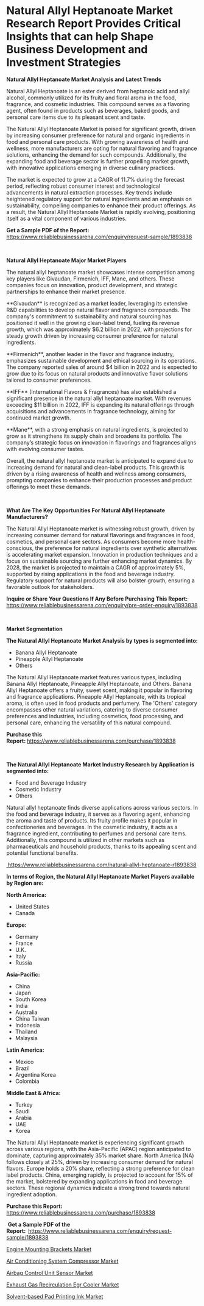 <p><h1>Natural Allyl Heptanoate Market Research Report Provides Critical Insights that can help Shape Business Development and Investment Strategies</h1></p><p><strong>Natural Allyl Heptanoate Market Analysis and Latest Trends</strong></p>
<p><p>Natural Allyl Heptanoate is an ester derived from heptanoic acid and allyl alcohol, commonly utilized for its fruity and floral aroma in the food, fragrance, and cosmetic industries. This compound serves as a flavoring agent, often found in products such as beverages, baked goods, and personal care items due to its pleasant scent and taste.</p><p>The Natural Allyl Heptanoate Market is poised for significant growth, driven by increasing consumer preference for natural and organic ingredients in food and personal care products. With growing awareness of health and wellness, more manufacturers are opting for natural flavoring and fragrance solutions, enhancing the demand for such compounds. Additionally, the expanding food and beverage sector is further propelling market growth, with innovative applications emerging in diverse culinary practices.</p><p>The market is expected to grow at a CAGR of 11.7% during the forecast period, reflecting robust consumer interest and technological advancements in natural extraction processes. Key trends include heightened regulatory support for natural ingredients and an emphasis on sustainability, compelling companies to enhance their product offerings. As a result, the Natural Allyl Heptanoate Market is rapidly evolving, positioning itself as a vital component of various industries.</p></p>
<p><strong>Get a Sample PDF of the Report:&nbsp;</strong> <a href="https://www.reliablebusinessarena.com/enquiry/request-sample/1893838?utm_campaign=1943&utm_medium=2&utm_source=Github&utm_content=ia&utm_term=04022025&utm_id=natural-allyl-heptanoate">https://www.reliablebusinessarena.com/enquiry/request-sample/1893838</a></p>
<p>&nbsp;</p>
<p><strong>Natural Allyl Heptanoate Major Market Players</strong></p>
<p><p>The natural allyl heptanoate market showcases intense competition among key players like Givaudan, Firmenich, IFF, Mane, and others. These companies focus on innovation, product development, and strategic partnerships to enhance their market presence.</p><p>**Givaudan** is recognized as a market leader, leveraging its extensive R&D capabilities to develop natural flavor and fragrance compounds. The company's commitment to sustainability and natural sourcing has positioned it well in the growing clean-label trend, fueling its revenue growth, which was approximately $6.2 billion in 2022, with projections for steady growth driven by increasing consumer preference for natural ingredients.</p><p>**Firmenich**, another leader in the flavor and fragrance industry, emphasizes sustainable development and ethical sourcing in its operations. The company reported sales of around $4 billion in 2022 and is expected to grow due to its focus on natural products and innovative flavor solutions tailored to consumer preferences.</p><p>**IFF** (International Flavors & Fragrances) has also established a significant presence in the natural allyl heptanoate market. With revenues exceeding $11 billion in 2022, IFF is expanding its natural offerings through acquisitions and advancements in fragrance technology, aiming for continued market growth.</p><p>**Mane**, with a strong emphasis on natural ingredients, is projected to grow as it strengthens its supply chain and broadens its portfolio. The company’s strategic focus on innovation in flavorings and fragrances aligns with evolving consumer tastes.</p><p>Overall, the natural allyl heptanoate market is anticipated to expand due to increasing demand for natural and clean-label products. This growth is driven by a rising awareness of health and wellness among consumers, prompting companies to enhance their production processes and product offerings to meet these demands.</p></p>
<p>&nbsp;</p>
<p><strong>What Are The Key Opportunities For Natural Allyl Heptanoate Manufacturers?</strong></p>
<p><p>The Natural Allyl Heptanoate market is witnessing robust growth, driven by increasing consumer demand for natural flavorings and fragrances in food, cosmetics, and personal care sectors. As consumers become more health-conscious, the preference for natural ingredients over synthetic alternatives is accelerating market expansion. Innovation in production techniques and a focus on sustainable sourcing are further enhancing market dynamics. By 2028, the market is projected to maintain a CAGR of approximately 5%, supported by rising applications in the food and beverage industry. Regulatory support for natural products will also bolster growth, ensuring a favorable outlook for stakeholders.</p></p>
<p><strong>Inquire or Share Your Questions If Any Before Purchasing This Report:</strong> <a href="https://www.reliablebusinessarena.com/enquiry/pre-order-enquiry/1893838?utm_campaign=1943&utm_medium=2&utm_source=Github&utm_content=ia&utm_term=04022025&utm_id=natural-allyl-heptanoate">https://www.reliablebusinessarena.com/enquiry/pre-order-enquiry/1893838</a></p>
<p>&nbsp;</p>
<p><strong>Market Segmentation</strong></p>
<p><strong>The Natural Allyl Heptanoate Market Analysis by types is segmented into:</strong></p>
<p><ul><li>Banana Allyl Heptanoate</li><li>Pineapple Allyl Heptanoate</li><li>Others</li></ul></p>
<p><p>The Natural Allyl Heptanoate market features various types, including Banana Allyl Heptanoate, Pineapple Allyl Heptanoate, and Others. Banana Allyl Heptanoate offers a fruity, sweet scent, making it popular in flavoring and fragrance applications. Pineapple Allyl Heptanoate, with its tropical aroma, is often used in food products and perfumery. The 'Others' category encompasses other natural variations, catering to diverse consumer preferences and industries, including cosmetics, food processing, and personal care, enhancing the versatility of this natural compound.</p></p>
<p><strong>Purchase this Report:&nbsp;</strong><a href="https://www.reliablebusinessarena.com/purchase/1893838?utm_campaign=1943&utm_medium=2&utm_source=Github&utm_content=ia&utm_term=04022025&utm_id=natural-allyl-heptanoate">https://www.reliablebusinessarena.com/purchase/1893838</a></p>
<p>&nbsp;</p>
<p><strong>The Natural Allyl Heptanoate Market Industry Research by Application is segmented into:</strong></p>
<p><ul><li>Food and Beverage Industry</li><li>Cosmetic Industry</li><li>Others</li></ul></p>
<p><p>Natural allyl heptanoate finds diverse applications across various sectors. In the food and beverage industry, it serves as a flavoring agent, enhancing the aroma and taste of products. Its fruity profile makes it popular in confectioneries and beverages. In the cosmetic industry, it acts as a fragrance ingredient, contributing to perfumes and personal care items. Additionally, this compound is utilized in other markets such as pharmaceuticals and household products, thanks to its appealing scent and potential functional benefits.</p></p>
<p><a href="https://www.reliablebusinessarena.com/natural-allyl-heptanoate-r1893838?utm_campaign=1943&utm_medium=2&utm_source=Github&utm_content=ia&utm_term=04022025&utm_id=natural-allyl-heptanoate">&nbsp;https://www.reliablebusinessarena.com/natural-allyl-heptanoate-r1893838</a></p>
<p><strong>In terms of Region, the Natural Allyl Heptanoate Market Players available by Region are:</strong></p>
<p>
    <p> <strong> North America: </strong>
        <ul>
            <li>United States</li>
            <li>Canada</li>
        </ul>
        </p> 
    <p> <strong> Europe: </strong>
        <ul>
            <li>Germany</li>
            <li>France</li>
            <li>U.K.</li>
            <li>Italy</li>
            <li>Russia</li>
        </ul>
        </p> 
    <p> <strong> Asia-Pacific: </strong>
        <ul>
            <li>China</li>
            <li>Japan</li>
            <li>South Korea</li>
            <li>India</li>
            <li>Australia</li>
            <li>China Taiwan</li>
            <li>Indonesia</li>
            <li>Thailand</li>
            <li>Malaysia</li>
        </ul>
        </p> 
    <p> <strong> Latin America: </strong>
        <ul>
            <li>Mexico</li>
            <li>Brazil</li>
            <li>Argentina Korea</li>
            <li>Colombia</li>
        </ul>
        </p> 
    <p> <strong> Middle East & Africa: </strong>
        <ul>
            <li>Turkey</li>
            <li>Saudi</li>
            <li>Arabia</li>
            <li>UAE</li>
            <li>Korea</li>
        </ul>
    </p>
    </p>
<p><p>The Natural Allyl Heptanoate market is experiencing significant growth across various regions, with the Asia-Pacific (APAC) region anticipated to dominate, capturing approximately 35% market share. North America (NA) follows closely at 25%, driven by increasing consumer demand for natural flavors. Europe holds a 20% share, reflecting a strong preference for clean label products. China, emerging rapidly, is projected to account for 15% of the market, bolstered by expanding applications in food and beverage sectors. These regional dynamics indicate a strong trend towards natural ingredient adoption.</p></p>
<p><strong>Purchase this Report: </strong><a href="https://www.reliablebusinessarena.com/purchase/1893838?utm_campaign=1943&utm_medium=2&utm_source=Github&utm_content=ia&utm_term=04022025&utm_id=natural-allyl-heptanoate">https://www.reliablebusinessarena.com/purchase/1893838</a></p>
<p>&nbsp;<strong>Get a Sample PDF of the Report:&nbsp;&nbsp;</strong><a href="https://www.reliablebusinessarena.com/enquiry/request-sample/1893838?utm_campaign=1943&utm_medium=2&utm_source=Github&utm_content=ia&utm_term=04022025&utm_id=natural-allyl-heptanoate">https://www.reliablebusinessarena.com/enquiry/request-sample/1893838</a></p>
<p><strong></strong></p>
<p><p><a href="https://www.linkedin.com/pulse/comprehensive-assessment-globalengine-mounting-brackets-hbzue?utm_campaign=1943&utm_medium=2&utm_source=Github&utm_content=ia&utm_term=04022025&utm_id=natural-allyl-heptanoate">Engine Mounting Brackets Market</a></p><p><a href="https://www.linkedin.com/pulse/historical-trends-future-projections-air-conditioning-system-aaeuc?utm_campaign=1943&utm_medium=2&utm_source=Github&utm_content=ia&utm_term=04022025&utm_id=natural-allyl-heptanoate">Air Conditioning System Compressor Market</a></p><p><a href="https://www.linkedin.com/pulse/future-airbag-control-unit-sensor-market-key-growth-drivers-zv70e?utm_campaign=1943&utm_medium=2&utm_source=Github&utm_content=ia&utm_term=04022025&utm_id=natural-allyl-heptanoate">Airbag Control Unit Sensor Market</a></p><p><a href="https://www.linkedin.com/pulse/exhaust-gas-recirculation-egr-cooler-market-outlook-from-6jg6c?utm_campaign=1943&utm_medium=2&utm_source=Github&utm_content=ia&utm_term=04022025&utm_id=natural-allyl-heptanoate">Exhaust Gas Recirculation Egr Cooler Market</a></p><p><a href="https://github.com/JakirUddin511/Market-Research-Report-List-1/blob/main/solvent-based-pad-printing-ink-market.md?utm_campaign=1943&utm_medium=2&utm_source=Github&utm_content=ia&utm_term=04022025&utm_id=natural-allyl-heptanoate">Solvent-based Pad Printing Ink Market</a></p></p>